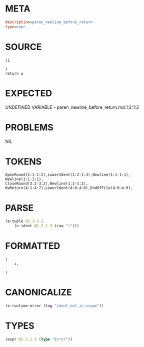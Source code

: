 # META
~~~ini
description=paren_newline_before_return
type=expr
~~~
# SOURCE
~~~roc
(i

)
return u
~~~
# EXPECTED
UNDEFINED VARIABLE - paren_newline_before_return.md:1:2:1:3
# PROBLEMS
NIL
# TOKENS
~~~zig
OpenRound(1:1-1:2),LowerIdent(1:2-1:3),Newline(1:1-1:1),
Newline(1:1-1:1),
CloseRound(3:1-3:2),Newline(1:1-1:1),
KwReturn(4:1-4:7),LowerIdent(4:8-4:9),EndOfFile(4:9-4:9),
~~~
# PARSE
~~~clojure
(e-tuple @1.1-3.2
	(e-ident @1.2-1.3 (raw "i")))
~~~
# FORMATTED
~~~roc
(
	i,

)
~~~
# CANONICALIZE
~~~clojure
(e-runtime-error (tag "ident_not_in_scope"))
~~~
# TYPES
~~~clojure
(expr @1.2-1.3 (type "Error"))
~~~
